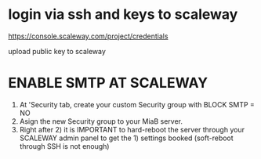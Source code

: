 

# login via ssh and keys to scaleway

https://console.scaleway.com/project/credentials

upload public key to scaleway

# ENABLE SMTP AT SCALEWAY
1) At 'Security tab, create your custom Security group with BLOCK SMTP = NO
2) Asign the new Security group to your MiaB server.
3) Right after 2) it is IMPORTANT to hard-reboot the server through your SCALEWAY admin panel to get the 1)  settings booked (soft-reboot through SSH is not enough)

